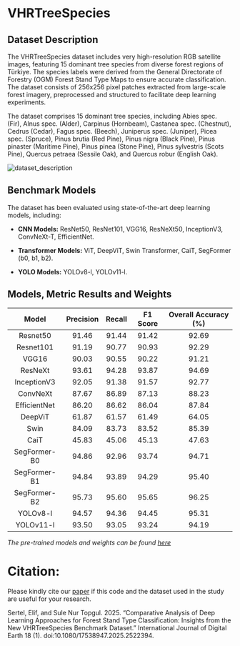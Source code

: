 # VHRTreeSpecies
## Dataset Description
The VHRTreeSpecies dataset includes very high-resolution RGB satellite images, featuring 15 dominant tree species from diverse forest regions of Türkiye. The species labels were derived from the General Directorate of Forestry (OGM) Forest Stand Type Maps to ensure accurate classification. The dataset consists of 256x256 pixel patches extracted from large-scale forest imagery, preprocessed and structured to facilitate deep learning experiments.

The dataset comprises 15 dominant tree species, including Abies spec. (Fir), Alnus spec. (Alder), Carpinus (Hornbeam), Castanea spec. (Chestnut), Cedrus (Cedar), Fagus spec. (Beech), Juniperus spec. (Juniper), Picea spec. (Spruce), Pinus brutia (Red Pine), Pinus nigra (Black Pine), Pinus pinaster (Maritime Pine), Pinus pinea (Stone Pine), Pinus sylvestris (Scots Pine), Quercus petraea (Sessile Oak), and Quercus robur (English Oak).

![dataset_description](https://github.com/sulenurtopgull/VHRTreeSpecies/blob/main/Figure2_remotely_sensed_data.jpg)


## Benchmark Models
The dataset has been evaluated using state-of-the-art deep learning models, including:
- **CNN Models:** ResNet50, ResNet101, VGG16, ResNeXt50, InceptionV3, ConvNeXt-T, EfficientNet.

- **Transformer Models:** ViT, DeepViT, Swin Transformer, CaiT, SegFormer (b0, b1, b2).

- **YOLO Models:** YOLOv8-l, YOLOv11-l.

## Models, Metric Results and Weights

|     Model     | Precision |  Recall  | F1 Score | Overall Accuracy (%)|
|:-------------:|:---------:|:--------:|:--------:|:-------------------:|
|   Resnet50    |   91.46   |   91.44  |  91.42   |        92.69        | 
|   Resnet101   |   91.19   |   90.77  |  90.93   |        92.29        | 
|    VGG16      |   90.03   |   90.55  |  90.22   |        91.21        | 
|   ResNeXt     |   93.61   |   94.28  |  93.87   |        94.69        | 
|   InceptionV3 |   92.05   |   91.38  |  91.57   |        92.77        | 
|   ConvNeXt    |   87.67   |   86.89  |  87.13   |        88.23        | 
|  EfficientNet |   86.20   |   86.62  |  86.04   |        87.84        | 
|   DeepViT     |   61.87   |   61.57  |  61.49   |        64.05        | 
|     Swin      |   84.09   |   83.73  |  83.52   |        85.39        | 
|     CaiT      |   45.83   |   45.06  |  45.13   |        47.63        | 
|  SegFormer-B0 |   94.86   |   92.96  |  93.74   |        94.71        |
|  SegFormer-B1 |   94.84   |   93.89  |  94.29   |        95.40        | 
|  SegFormer-B2 |   95.73   |   95.60  |  95.65   |        96.25        | 
|   YOLOv8-l    |   94.57   |   94.36  |  94.45   |        95.31        | 
|   YOLOv11-l   |   93.50   |   93.05  |  93.24   |        94.19        |

*The pre-trained models and weights can be found [here](https://drive.google.com/drive/folders/1j9ub972-85Gi3xIQyj9h3ZB7k_pusqUp?usp=drive_link)*

# Citation:
Please kindly cite our [paper](https://www.tandfonline.com/doi/full/10.1080/17538947.2025.2522394?src=) if this code and the dataset used in the study are useful for your research.

Sertel, Elif, and Sule Nur Topgul. 2025. “Comparative Analysis of Deep Learning Approaches for Forest Stand Type Classification: Insights from the New VHRTreeSpecies Benchmark Dataset.” International Journal of Digital Earth 18 (1). doi:10.1080/17538947.2025.2522394.
